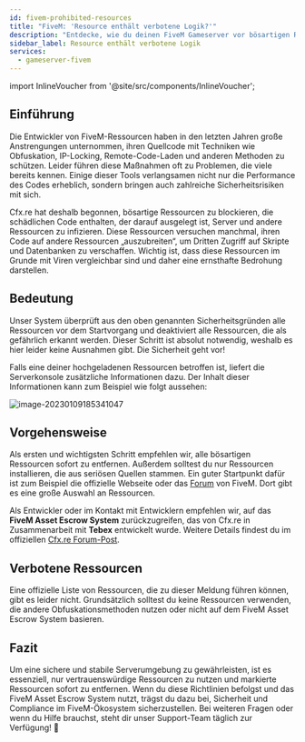 ```yaml
---
id: fivem-prohibited-resources
title: "FiveM: 'Resource enthält verbotene Logik?'"
description: "Entdecke, wie du deinen FiveM Gameserver vor bösartigen Ressourcen schützt und ein sicheres, leistungsstarkes Gameplay sicherstellst → Jetzt mehr erfahren"
sidebar_label: Resource enthält verbotene Logik
services:
  - gameserver-fivem
---
```


import InlineVoucher from '@site/src/components/InlineVoucher';

## Einführung

Die Entwickler von FiveM-Ressourcen haben in den letzten Jahren große Anstrengungen unternommen, ihren Quellcode mit Techniken wie Obfuskation, IP-Locking, Remote-Code-Laden und anderen Methoden zu schützen. Leider führen diese Maßnahmen oft zu Problemen, die viele bereits kennen. Einige dieser Tools verlangsamen nicht nur die Performance des Codes erheblich, sondern bringen auch zahlreiche Sicherheitsrisiken mit sich.

Cfx.re hat deshalb begonnen, bösartige Ressourcen zu blockieren, die schädlichen Code enthalten, der darauf ausgelegt ist, Server und andere Ressourcen zu infizieren. Diese Ressourcen versuchen manchmal, ihren Code auf andere Ressourcen „auszubreiten“, um Dritten Zugriff auf Skripte und Datenbanken zu verschaffen. Wichtig ist, dass diese Ressourcen im Grunde mit Viren vergleichbar sind und daher eine ernsthafte Bedrohung darstellen.

<InlineVoucher />



## Bedeutung

Unser System überprüft aus den oben genannten Sicherheitsgründen alle Ressourcen vor dem Startvorgang und deaktiviert alle Ressourcen, die als gefährlich erkannt werden. Dieser Schritt ist absolut notwendig, weshalb es hier leider keine Ausnahmen gibt. Die Sicherheit geht vor!

Falls eine deiner hochgeladenen Ressourcen betroffen ist, liefert die Serverkonsole zusätzliche Informationen dazu. Der Inhalt dieser Informationen kann zum Beispiel wie folgt aussehen:

![image-20230109185341047](https://screensaver01.zap-hosting.com/index.php/s/WdCGZweo6Z5QNnz/preview)



## Vorgehensweise

Als ersten und wichtigsten Schritt empfehlen wir, alle bösartigen Ressourcen sofort zu entfernen. Außerdem solltest du nur Ressourcen installieren, die aus seriösen Quellen stammen. Ein guter Startpunkt dafür ist zum Beispiel die offizielle Webseite oder das [Forum](https://forum.cfx.re/c/development/releases/7) von FiveM. Dort gibt es eine große Auswahl an Ressourcen.

Als Entwickler oder im Kontakt mit Entwicklern empfehlen wir, auf das **FiveM Asset Escrow System** zurückzugreifen, das von Cfx.re in Zusammenarbeit mit **Tebex** entwickelt wurde. Weitere Details findest du im offiziellen [Cfx.re Forum-Post](https://forum.cfx.re/t/introducing-asset-escrow-for-your-resources/4777151).



## Verbotene Ressourcen

Eine offizielle Liste von Ressourcen, die zu dieser Meldung führen können, gibt es leider nicht. Grundsätzlich solltest du keine Ressourcen verwenden, die andere Obfuskationsmethoden nutzen oder nicht auf dem FiveM Asset Escrow System basieren.



## Fazit
Um eine sichere und stabile Serverumgebung zu gewährleisten, ist es essenziell, nur vertrauenswürdige Ressourcen zu nutzen und markierte Ressourcen sofort zu entfernen. Wenn du diese Richtlinien befolgst und das FiveM Asset Escrow System nutzt, trägst du dazu bei, Sicherheit und Compliance im FiveM-Ökosystem sicherzustellen. Bei weiteren Fragen oder wenn du Hilfe brauchst, steht dir unser Support-Team täglich zur Verfügung! 🙂

<InlineVoucher />